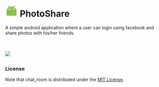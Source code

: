 # <img src="https://raw.githubusercontent.com/RatulGhosh/PhotoShare/master/app/src/main/res/mipmap-xxhdpi/ic_launcher.png" width="40" /> PhotoShare

A simple android application where a user can login using facebook and share photos with his/her friends.

# <img src="https://img.shields.io/badge/license-MIT-blue.svg?style=flat" width="80" />


### License

Note that chat_room is distributed under the [MIT License](http://opensource.org/licenses/MIT).
